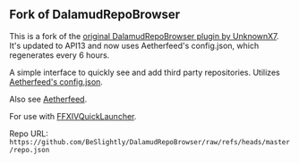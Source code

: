 ## Fork of DalamudRepoBrowser

This is a fork of the [original DalamudRepoBrowser plugin by UnknownX7](https://github.com/UnknownX7/DalamudRepoBrowser). It's updated to API13 and now uses Aetherfeed's config.json, which regenerates every 6 hours.

A simple interface to quickly see and add third party repositories. Utilizes [Aetherfeed's config.json](https://github.com/BeSlightly/Aetherfeed/blob/main/docs/config.json).

Also see [Aetherfeed](https://beslightly.github.io/Aetherfeed/).

For use with [FFXIVQuickLauncher](https://github.com/goatcorp/FFXIVQuickLauncher).

Repo URL: `https://github.com/BeSlightly/DalamudRepoBrowser/raw/refs/heads/master/repo.json`
